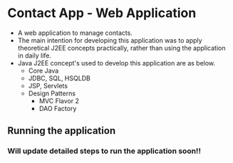 # Contact App - Web Application
- A web application to manage contacts.
- The main intention for developing this application was to apply theoretical J2EE concepts practically, rather than using the application in daily life.
- Java J2EE concept's used to develop this application are as below.
    - Core Java
    - JDBC, SQL, HSQLDB
    - JSP, Servlets
    - Design Patterns
      - MVC Flavor 2
      - DAO Factory

## **Running the application**
### Will update detailed steps to run the application soon!!    
